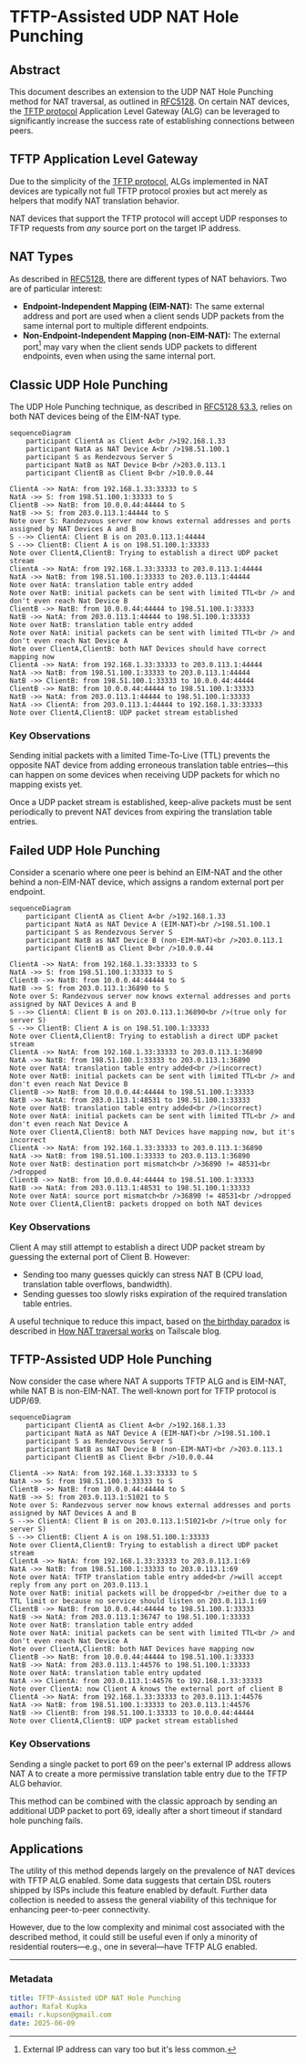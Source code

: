 # TFTP-Assisted UDP NAT Hole Punching

## Abstract

This document describes an extension to the UDP NAT Hole Punching method for NAT traversal, as outlined in [RFC5128](https://www.rfc-editor.org/rfc/rfc5128.html).
On certain NAT devices, the [TFTP protocol](https://www.rfc-editor.org/rfc/rfc1350) Application Level Gateway (ALG) can be leveraged to significantly increase the success rate of establishing connections between peers.

## TFTP Application Level Gateway

Due to the simplicity of the [TFTP protocol](https://www.rfc-editor.org/rfc/rfc1350), ALGs implemented in NAT devices are typically not full TFTP protocol proxies but act merely as helpers that modify NAT translation behavior.

NAT devices that support the TFTP protocol will accept UDP responses to TFTP requests from *any* source port on the target IP address.

## NAT Types

As described in [RFC5128](https://www.rfc-editor.org/rfc/rfc5128.html), there are different types of NAT behaviors. Two are of particular interest:

- **Endpoint-Independent Mapping (EIM-NAT):** The same external address and port are used when a client sends UDP packets from the same internal port to multiple different endpoints.
- **Non-Endpoint-Independent Mapping (non-EIM-NAT):** The external port[^1] may vary when the client sends UDP packets to different endpoints, even when using the same internal port.

## Classic UDP Hole Punching

The UDP Hole Punching technique, as described in [RFC5128 §3.3](https://www.rfc-editor.org/rfc/rfc5128.html#section-3.3),
relies on both NAT devices being of the EIM-NAT type.

```mermaid
sequenceDiagram
    participant ClientA as Client A<br />192.168.1.33
    participant NatA as NAT Device A<br />198.51.100.1
    participant S as Rendezvous Server S
    participant NatB as NAT Device B<br />203.0.113.1
    participant ClientB as Client B<br />10.0.0.44

ClientA ->> NatA: from 192.168.1.33:33333 to S
NatA ->> S: from 198.51.100.1:33333 to S
ClientB ->> NatB: from 10.0.0.44:44444 to S
NatB ->> S: from 203.0.113.1:44444 to S
Note over S: Randezvous server now knows external addresses and ports assigned by NAT Devices A and B
S -->> ClientA: Client B is on 203.0.113.1:44444
S -->> ClientB: Client A is on 198.51.100.1:33333
Note over ClientA,ClientB: Trying to establish a direct UDP packet stream
ClientA ->> NatA: from 192.168.1.33:33333 to 203.0.113.1:44444
NatA ->> NatB: from 198.51.100.1:33333 to 203.0.113.1:44444
Note over NatA: translation table entry added
Note over NatB: initial packets can be sent with limited TTL<br /> and don't even reach Nat Device B
ClientB ->> NatB: from 10.0.0.44:44444 to 198.51.100.1:33333
NatB ->> NatA: from 203.0.113.1:44444 to 198.51.100.1:33333
Note over NatB: translation table entry added
Note over NatA: initial packets can be sent with limited TTL<br /> and don't even reach Nat Device A
Note over ClientA,ClientB: both NAT Devices should have correct mapping now
ClientA ->> NatA: from 192.168.1.33:33333 to 203.0.113.1:44444
NatA ->> NatB: from 198.51.100.1:33333 to 203.0.113.1:44444
NatB ->> ClientB: from 198.51.100.1:33333 to 10.0.0.44:44444
ClientB ->> NatB: from 10.0.0.44:44444 to 198.51.100.1:33333
NatB ->> NatA: from 203.0.113.1:44444 to 198.51.100.1:33333
NatA ->> ClientA: from 203.0.113.1:44444 to 192.168.1.33:33333
Note over ClientA,ClientB: UDP packet stream established
```

### Key Observations

Sending initial packets with a limited Time-To-Live (TTL) prevents the opposite NAT device from adding erroneous translation table entries—this can happen on some devices when receiving UDP packets for which no mapping exists yet.

Once a UDP packet stream is established, keep-alive packets must be sent periodically to prevent NAT devices from expiring the translation table entries.

## Failed UDP Hole Punching

Consider a scenario where one peer is behind an EIM-NAT and the other behind a non-EIM-NAT device, which assigns a random external port per endpoint.

```mermaid
sequenceDiagram
    participant ClientA as Client A<br />192.168.1.33
    participant NatA as NAT Device A (EIM-NAT)<br />198.51.100.1
    participant S as Rendezvous Server S
    participant NatB as NAT Device B (non-EIM-NAT)<br />203.0.113.1
    participant ClientB as Client B<br />10.0.0.44

ClientA ->> NatA: from 192.168.1.33:33333 to S
NatA ->> S: from 198.51.100.1:33333 to S
ClientB ->> NatB: from 10.0.0.44:44444 to S
NatB ->> S: from 203.0.113.1:36890 to S
Note over S: Randezvous server now knows external addresses and ports assigned by NAT Devices A and B
S -->> ClientA: Client B is on 203.0.113.1:36890<br />(true only for server S)
S -->> ClientB: Client A is on 198.51.100.1:33333
Note over ClientA,ClientB: Trying to establish a direct UDP packet stream
ClientA ->> NatA: from 192.168.1.33:33333 to 203.0.113.1:36890
NatA ->> NatB: from 198.51.100.1:33333 to 203.0.113.1:36890
Note over NatA: translation table entry added<br />(incorrect)
Note over NatB: initial packets can be sent with limited TTL<br /> and don't even reach Nat Device B
ClientB ->> NatB: from 10.0.0.44:44444 to 198.51.100.1:33333
NatB ->> NatA: from 203.0.113.1:48531 to 198.51.100.1:33333
Note over NatB: translation table entry added<br />(incorrect)
Note over NatA: initial packets can be sent with limited TTL<br /> and don't even reach Nat Device A
Note over ClientA,ClientB: both NAT Devices have mapping now, but it's incorrect
ClientA ->> NatA: from 192.168.1.33:33333 to 203.0.113.1:36890
NatA ->> NatB: from 198.51.100.1:33333 to 203.0.113.1:36890
Note over NatB: destination port mismatch<br />36890 != 48531<br />dropped
ClientB ->> NatB: from 10.0.0.44:44444 to 198.51.100.1:33333
NatB ->> NatA: from 203.0.113.1:48531 to 198.51.100.1:33333
Note over NatA: source port mismatch<br />36890 != 48531<br />dropped
Note over ClientA,ClientB: packets dropped on both NAT devices
```

### Key Observations

Client A may still attempt to establish a direct UDP packet stream by guessing the external port of Client B. However:

- Sending too many guesses quickly can stress NAT B (CPU load, translation table overflows, bandwidth).
- Sending guesses too slowly risks expiration of the required translation table entries.

A useful technique to reduce this impact, based on [the birthday paradox](https://en.wikipedia.org/wiki/Birthday_problem) is described in [How NAT traversal works](https://tailscale.com/blog/how-nat-traversal-works) on Tailscale blog.

## TFTP-Assisted UDP Hole Punching

Now consider the case where NAT A supports TFTP ALG and is EIM-NAT, while NAT B is non-EIM-NAT. The well-known port for TFTP protocol is UDP/69.

```mermaid
sequenceDiagram
    participant ClientA as Client A<br />192.168.1.33
    participant NatA as NAT Device A (EIM-NAT)<br />198.51.100.1
    participant S as Rendezvous Server S
    participant NatB as NAT Device B (non-EIM-NAT)<br />203.0.113.1
    participant ClientB as Client B<br />10.0.0.44

ClientA ->> NatA: from 192.168.1.33:33333 to S
NatA ->> S: from 198.51.100.1:33333 to S
ClientB ->> NatB: from 10.0.0.44:44444 to S
NatB ->> S: from 203.0.113.1:51021 to S
Note over S: Randezvous server now knows external addresses and ports assigned by NAT Devices A and B
S -->> ClientA: Client B is on 203.0.113.1:51021<br />(true only for server S)
S -->> ClientB: Client A is on 198.51.100.1:33333
Note over ClientA,ClientB: Trying to establish a direct UDP packet stream
ClientA ->> NatA: from 192.168.1.33:33333 to 203.0.113.1:69
NatA ->> NatB: from 198.51.100.1:33333 to 203.0.113.1:69
Note over NatA: TFTP translation table entry added<br />will accept reply from any port on 203.0.113.1
Note over NatB: initial packets will be dropped<br />either due to a TTL limit or because no service should listen on 203.0.113.1:69
ClientB ->> NatB: from 10.0.0.44:44444 to 198.51.100.1:33333
NatB ->> NatA: from 203.0.113.1:36747 to 198.51.100.1:33333
Note over NatB: translation table entry added
Note over NatA: initial packets can be sent with limited TTL<br /> and don't even reach Nat Device A
Note over ClientA,ClientB: both NAT Devices have mapping now
ClientB ->> NatB: from 10.0.0.44:44444 to 198.51.100.1:33333
NatB ->> NatA: from 203.0.113.1:44576 to 198.51.100.1:33333
Note over NatA: translation table entry updated
NatA ->> ClientA: from 203.0.113.1:44576 to 192.168.1.33:33333
Note over ClientA: now Client A knows the external port of client B
ClientA ->> NatA: from 192.168.1.33:33333 to 203.0.113.1:44576
NatA ->> NatB: from 198.51.100.1:33333 to 203.0.113.1:44576
NatB ->> ClientB: from 198.51.100.1:33333 to 10.0.0.44:44444
Note over ClientA,ClientB: UDP packet stream established
```

### Key Observations

Sending a single packet to port 69 on the peer's external IP address allows NAT A to create a more permissive translation table entry due to the TFTP ALG behavior.

This method can be combined with the classic approach by sending an additional UDP packet to port 69, ideally after a short timeout if standard hole punching fails.

## Applications

The utility of this method depends largely on the prevalence of NAT devices with TFTP ALG enabled. Some data suggests that certain DSL routers shipped by ISPs include this feature enabled by default.
Further data collection is needed to assess the general viability of this technique for enhancing peer-to-peer connectivity.

However, due to the low complexity and minimal cost associated with the described method, it could still be useful even if only a minority of residential routers—e.g., one in several—have TFTP ALG enabled.

---

### Metadata

```yaml
title: TFTP-Assisted UDP NAT Hole Punching
author: Rafał Kupka
email: r.kupson@gmail.com
date: 2025-06-09
```

[^1]: External IP address can vary too but it's less common.
